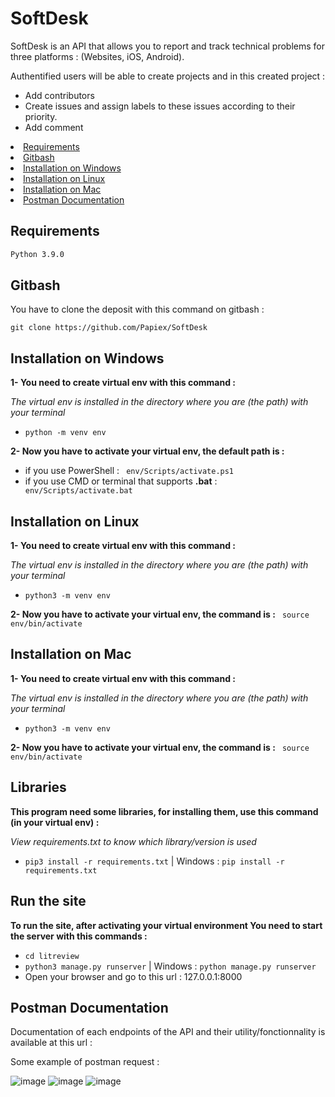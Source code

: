 # SoftDesk

SoftDesk is an API that allows you to report and track technical problems for three platforms :
(Websites, iOS, Android).

Authentified users will be able to create projects and in this created project :

- Add contributors
- Create issues and assign labels to these issues according to their priority.
- Add comment

<li><a href="#requirements">Requirements</a></li>
<li><a href="#gitbash">Gitbash</a></li>
<li><a href="#installation-on-windows">Installation on Windows</a></li>
<li><a href="#installation-on-linux">Installation on Linux</a></li>
<li><a href="#installation-on-mac">Installation on Mac</a></li>
<li><a href="#postman-documentation">Postman Documentation</a></li>


## Requirements
```bash
Python 3.9.0
```
## Gitbash
You have to clone the deposit with this command on gitbash :
```
git clone https://github.com/Papiex/SoftDesk
```

## Installation on Windows
__1- You need to create virtual env with this command :__

*The virtual env is installed in the directory where you are (the path) with your terminal*

- ```python -m venv env```

__2- Now you have to activate your virtual env, the default path is :__
- if you use PowerShell :
``` env/Scripts/activate.ps1```
- if you use CMD or terminal that supports __.bat__ :
``` env/Scripts/activate.bat```

## Installation on Linux
__1- You need to create virtual env with this command :__

*The virtual env is installed in the directory where you are (the path) with your terminal*

- ```python3 -m venv env```

__2- Now you have to activate your virtual env, the command is :__
``` source env/bin/activate```

## Installation on Mac
__1- You need to create virtual env with this command :__

*The virtual env is installed in the directory where you are (the path) with your terminal*

- ```python3 -m venv env```

__2- Now you have to activate your virtual env, the command is :__
``` source env/bin/activate```

## Libraries
__This program need some libraries, for installing them, use this command (in your virtual env) :__

*View requirements.txt to know which library/version is used*

- ```pip3 install -r requirements.txt``` | Windows : ```pip install -r requirements.txt```

## Run the site
__To run the site, after activating your virtual environment
You need to start the server with this commands :__

- ```cd litreview```
- ```python3 manage.py runserver``` | Windows : ```python manage.py runserver```
- Open your browser and go to this url : 127.0.0.1:8000

## Postman Documentation

Documentation of each endpoints of the API and their utility/fonctionnality is available at this url : 

Some example of postman request :

![image](https://user-images.githubusercontent.com/81369778/177341547-c28b69b3-4a97-4d2f-ad09-bc463d7c1ea4.png)
![image](https://user-images.githubusercontent.com/81369778/177341612-7d18aa03-c3eb-46bb-98a7-2612ff2904c6.png)
![image](https://user-images.githubusercontent.com/81369778/177341665-46deb35b-38b4-4046-879d-12e17b9c935c.png)
